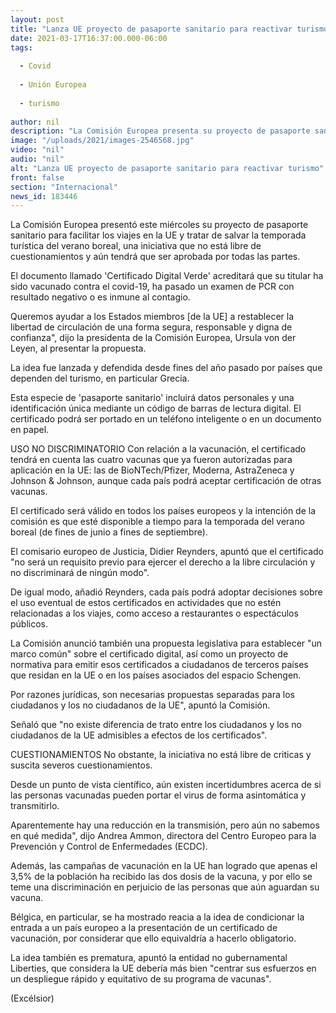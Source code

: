```yaml
---
layout: post
title: "Lanza UE proyecto de pasaporte sanitario para reactivar turismo"
date: 2021-03-17T16:37:00.000-06:00
tags:
  
  - Covid
  
  - Unión Europea
  
  - turismo
  
author: nil
description: "La Comisión Europea presenta su proyecto de pasaporte sanitario para facilitar los viajes en la UE y tratar de salvar la temporada turística del verano"
image: "/uploads/2021/images-2546568.jpg"
video: "nil"
audio: "nil"
alt: "Lanza UE proyecto de pasaporte sanitario para reactivar turismo"
front: false
section: "Internacional"
news_id: 183446
---
```


La Comisión Europea presentó este miércoles su proyecto de pasaporte sanitario para facilitar los viajes en la UE y tratar de salvar la temporada turística del verano boreal, una iniciativa que no está libre de cuestionamientos y aún tendrá que ser aprobada por todas las partes.

El documento llamado 'Certificado Digital Verde' acreditará que su titular ha sido vacunado contra el covid-19, ha pasado un examen de PCR con resultado negativo o es inmune al contagio.

Queremos ayudar a los Estados miembros [de la UE] a restablecer la libertad de circulación de una forma segura, responsable y digna de confianza", dijo la presidenta de la Comisión Europea, Ursula von der Leyen, al presentar la propuesta.

La idea fue lanzada y defendida desde fines del año pasado por países que dependen del turismo, en particular Grecia.

Esta especie de 'pasaporte sanitario' incluirá datos personales y una identificación única mediante un código de barras de lectura digital. El certificado podrá ser portado en un teléfono inteligente o en un documento en papel.

USO NO DISCRIMINATORIO
Con relación a la vacunación, el certificado tendrá en cuenta las cuatro vacunas que ya fueron autorizadas para aplicación en la UE: las de BioNTech/Pfizer, Moderna, AstraZeneca y Johnson & Johnson, aunque cada país podrá aceptar certificación de otras vacunas.

El certificado será válido en todos los países europeos y la intención de la comisión es que esté disponible a tiempo para la temporada del verano boreal (de fines de junio a fines de septiembre).

El comisario europeo de Justicia, Didier Reynders, apuntó que el certificado "no será un requisito previo para ejercer el derecho a la libre circulación y no discriminará de ningún modo".

De igual modo, añadió Reynders, cada país podrá adoptar decisiones sobre el uso eventual de estos certificados en actividades que no estén relacionadas a los viajes, como acceso a restaurantes o espectáculos públicos.

La Comisión anunció también una propuesta legislativa para establecer "un marco común" sobre el certificado digital, así como un proyecto de normativa para emitir esos certificados a ciudadanos de terceros países que residan en la UE o en los países asociados del espacio Schengen.

Por razones jurídicas, son necesarias propuestas separadas para los ciudadanos y los no ciudadanos de la UE", apuntó la Comisión.

Señaló que "no existe diferencia de trato entre los ciudadanos y los no ciudadanos de la UE admisibles a efectos de los certificados".

CUESTIONAMIENTOS
No obstante, la iniciativa no está libre de criticas y suscita severos cuestionamientos.

Desde un punto de vista científico, aún existen incertidumbres acerca de si las personas vacunadas pueden portar el virus de forma asintomática y transmitirlo.

Aparentemente hay una reducción en la transmisión, pero aún no sabemos en qué medida", dijo Andrea Ammon, directora del Centro Europeo para la Prevención y Control de Enfermedades (ECDC).

Además, las campañas de vacunación en la UE han logrado que apenas el 3,5% de la población ha recibido las dos dosis de la vacuna, y por ello se teme una discriminación en perjuicio de las personas que aún aguardan su vacuna.

Bélgica, en particular, se ha mostrado reacia a la idea de condicionar la entrada a un país europeo a la presentación de un certificado de vacunación, por considerar que ello equivaldría a hacerlo obligatorio.

La idea también es prematura, apuntó la entidad no gubernamental Liberties, que considera la UE debería más bien "centrar sus esfuerzos en un despliegue rápido y equitativo de su programa de vacunas".

(Excélsior)